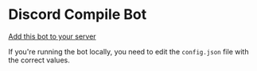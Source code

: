 # Discord Compile Bot

[Add this bot to your server](https://discordapp.com/oauth2/authorize?&client_id=349019339913166848&scope=bot&permissions=0)

If you're running the bot locally, you need to edit the `config.json` file with the correct values.
